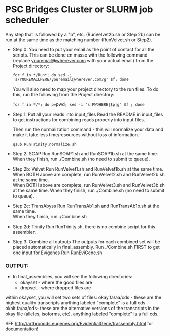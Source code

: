# PSC Bridges Cluster or SLURM job scheduler #

Any step that is followed by a "b", etc. (RunVelvet2b.sh or Step 2b) can be run at the same time as the matching number (RunVelvet.sh or Step2).

- Step 0:
  You need to put your email as the point of contact for all the scripts.  This can be done en masse with the following command (replace   youremail@wherever.com with your actual email) from the Project directory:
  
  `for f in */Run*; do sed -i 's/YOUREMAILHERE/youremail@wherever.com/g' $f; done`

  You will also need to map your project directory to the run files.  To do this, run the following from the Project directory:

  `for f in */*; do p=`pwd`; sed -i "s|PWDHERE|$p|g" $f ; done`

- Step 1:
  Put all your reads into input_files
  Read the README in input_files to get instructions for combining reads properly into input files.

  Then run the normalization command - this will normalize your data and make it take less time/resources without loss of information.
  
  `qsub RunTrinity.normalize.sh`

- Step 2: SOAP
  Run RunSOAP1.sh and RunSOAP1b.sh at the same time.  When they finish, run ./Combine.sh (no need to submit to queue).

- Step 2b: Velvet
  Run RunVelvet1.sh and RunVelvet1b.sh at the same time.  
  When BOTH above are complete, run RunVelvet2.sh and RunVelvet2b.sh at the same time.  
  When BOTH above are complete, run RunVelvet3.sh and RunVelvet3b.sh at the same time.  When they finish, run ./Combine.sh (no need to     submit to queue).

- Step 2c: TransAbyss
  Run RunTransAb1.sh and RunTransAb1b.sh at the same time.  
  When they finish, run ./Combine.sh

- Step 2d: Trinity
  Run RunTrinity.sh, there is no combine script for this assembler.

- Step 3: Combine all outputs
  The outputs for each combined set will be placed automatically in final_assembly.
  Run ./Combine.sh FIRST to get one input for Evigenes
  Run RunEviGene.sh 

### OUTPUT: ###
- In final_assemblies, you will see the following directories:
  - okayset - where the good files are
  - dropset - where dropped files are

within okayset, you will set two sets of files:
    okay.fa/aa/cds - these are the highest quality transcripts 
                     anything labeled "complete" is a full cds 
    okalt.fa/aa/cds- these are the alternative versions of the transcripts in the okay file (alleles, isoforms, etc).
                     anything labeled "complete" is a full cds.

SEE http://arthropods.eugenes.org/EvidentialGene/trassembly.html for documentaiton!
